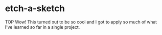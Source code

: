 # etch-a-sketch
TOP
Wow! This turned out to be so cool and I got to apply so much of what I've learned so far in a single project.

